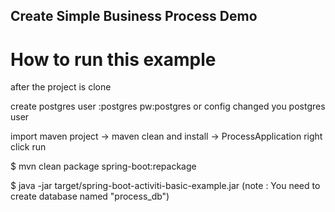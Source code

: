 ## Create Simple Business Process Demo

# How to run this example

after the project is clone

create postgres user :postgres pw:postgres or config changed you postgres user
 
import maven project -> maven clean and install -> ProcessApplication right click run
 
$ mvn clean package spring-boot:repackage
 
$ java -jar target/spring-boot-activiti-basic-example.jar (note : You need to create database named "process_db")
